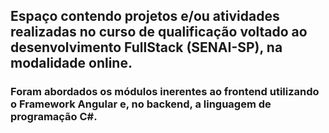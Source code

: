 ## Espaço contendo projetos e/ou atividades realizadas no curso de qualificação voltado ao desenvolvimento FullStack (SENAI-SP), na modalidade online. 

### Foram abordados os módulos inerentes ao frontend utilizando o Framework Angular e,  no backend, a linguagem de programação C#.

 

